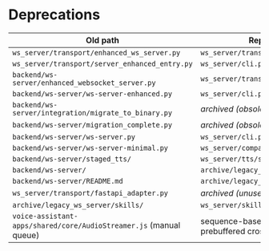 # Deprecations

| Old path | Replacement |
| --- | --- |
| `ws_server/transport/enhanced_ws_server.py` | `ws_server/transport/server.py` |
| `ws_server/transport/server_enhanced_entry.py` | `ws_server/cli.py` |
| `backend/ws-server/enhanced_websocket_server.py` | `ws_server/transport/server.py` |
| `backend/ws-server/ws-server-enhanced.py` | `ws_server/cli.py` |
| `backend/ws-server/integration/migrate_to_binary.py` | _archived (obsolete)_ |
| `backend/ws-server/migration_complete.py` | _archived (obsolete)_ |
| `backend/ws-server/ws-server.py` | `ws_server/cli.py` |
| `backend/ws-server/ws-server-minimal.py` | `ws_server/compat/legacy_ws_server.py` |
| `backend/ws-server/staged_tts/` | `ws_server/tts/staged_tts/` |
| `backend/ws-server/` | `archive/legacy_ws_server/` |
| `backend/ws-server/README.md` | `archive/legacy_ws_server/README.md` |
| `ws_server/transport/fastapi_adapter.py` | _archived (unused)_ |
| `archive/legacy_ws_server/skills/` | `ws_server/skills/` |
| `voice-assistant-apps/shared/core/AudioStreamer.js` (manual queue) | sequence-based playback with prebuffered crossfade in same file |
